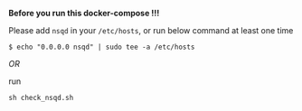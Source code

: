 **Before you run this docker-compose !!!**

Please add `nsqd` in your `/etc/hosts`, or run below command at least one time
```
$ echo "0.0.0.0 nsqd" | sudo tee -a /etc/hosts
```

*OR*

run 
```shell
sh check_nsqd.sh
```